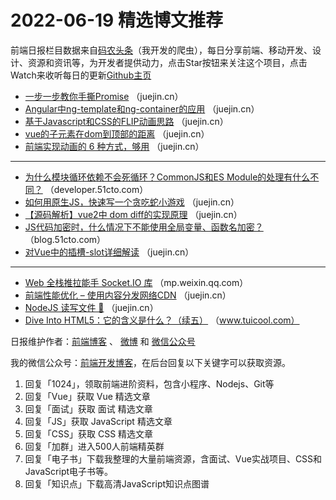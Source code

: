 # 2022-06-19 精选博文推荐

前端日报栏目数据来自[码农头条](http://hao.caibaojian.com.cn/)（我开发的爬虫），每日分享前端、移动开发、设计、资源和资讯等，为开发者提供动力，点击Star按钮来关注这个项目，点击Watch来收听每日的更新[Github主页](https://github.com/kujian/frontendDaily)
* [一步一步教你手撕Promise](https://juejin.cn/post/7110479504564289549) （juejin.cn）
* [Angular中ng-template和ng-container的应用](https://juejin.cn/post/7110479215401074702) （juejin.cn）
* [基于Javascript和CSS的FLIP动画思路](https://juejin.cn/post/7110425268614856712) （juejin.cn）
* [vue的子元素在dom到顶部的距离](https://juejin.cn/post/7110396543999410183) （juejin.cn）
* [前端实现动画的 6 种方式，够用](https://juejin.cn/post/7110393419872075813) （juejin.cn）

***
* [为什么模块循环依赖不会死循环？CommonJS和ES Module的处理有什么不同？](https://developer.51cto.com/article/711910.html) （developer.51cto.com）
* [如何用原生JS，快速写一个贪吃蛇小游戏](https://juejin.cn/post/7110387922058575909) （juejin.cn）
* [【源码解析】vue2中 dom diff的实现原理](https://juejin.cn/post/7110507444245757959) （juejin.cn）
* [JS代码加密时，什么情况下不能使用全局变量、函数名加密？](https://blog.51cto.com/u_15580028/5393611) （blog.51cto.com）
* [对Vue中的插槽-slot详细解读](https://juejin.cn/post/7110496746681139213) （juejin.cn）

***
* [Web 全栈推拉能手 Socket.IO 库](https://mp.weixin.qq.com/s?__biz=MzA4ODg0NDkzOA==&mid=2247499642&idx=1&sn=f39f924e3d788a912bd293d6845c290e) （mp.weixin.qq.com）
* [前端性能优化 &#8211; 使用内容分发网络CDN](https://juejin.cn/post/7110454782199857188) （juejin.cn）
* [NodeJS 读写文件 🎠](https://juejin.cn/post/7110484379209728031) （juejin.cn）
* [Dive Into HTML5：它的含义是什么？（续五）](http://www.tuicool.com/articles/hit/BNFvqy6) （www.tuicool.com）

日报维护作者：[前端博客](http://caibaojian.com.cn/) 、 [微博](http://weibo.com/kujian) 和 [微信公众号](https://open.weixin.qq.com/qr/code?username=caibaojian_com)

我的微信公众号：[前端开发博客](https://open.weixin.qq.com/qr/code?username=caibaojian_com)，在后台回复以下关键字可以获取资源。

1. 回复「1024」，领取前端进阶资料，包含小程序、Nodejs、Git等
2. 回复「Vue」获取 Vue 精选文章
3. 回复「面试」获取 面试 精选文章
4. 回复「JS」获取 JavaScript 精选文章
5. 回复「CSS」获取 CSS 精选文章
6. 回复「加群」进入500人前端精英群
7. 回复「电子书」下载我整理的大量前端资源，含面试、Vue实战项目、CSS和JavaScript电子书等。
8. 回复「知识点」下载高清JavaScript知识点图谱